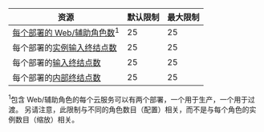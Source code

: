 | 资源 | 默认限制 | 最大限制 |
| --- | --- | --- |
| [每个部署的 Web/辅助角色数](../articles/cloud-services/cloud-services-choose-me.md)<sup>1</sup> |25 |25 |
| 每个部署的[实例输入终结点数](http://msdn.microsoft.com/library/gg557552.aspx#InstanceInputEndpoint) |25 |25 |
| 每个部署的[输入终结点数](http://msdn.microsoft.com/library/gg557552.aspx#InputEndpoint) |25 |25 |
| 每个部署的[内部终结点数](http://msdn.microsoft.com/library/gg557552.aspx#InternalEndpoint) |25 |25 |

<sup>1</sup>包含 Web/辅助角色的每个云服务可以有两个部署，一个用于生产，一个用于过渡。 另请注意，此限制与不同的角色数目（配置）相关，而不是与每个角色的实例数目（缩放）相关。

